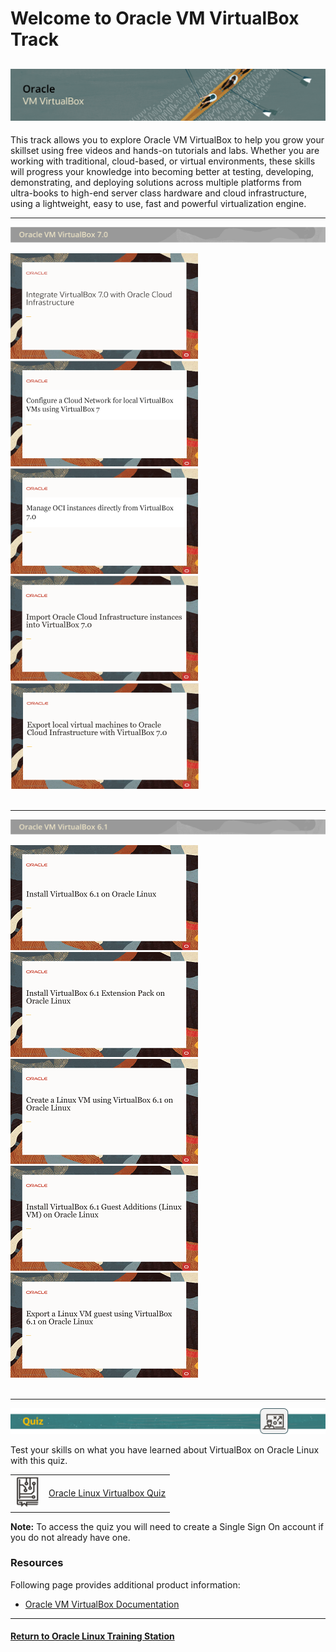 # Welcome to Oracle VM VirtualBox Track

![](../common/images/vbox-1200x200-banner.png)
---
This track allows you to explore Oracle VM VirtualBox to help you grow your skillset using free videos and hands-on tutorials and labs. Whether you are working with traditional, cloud-based, or virtual environments, these skills will progress your knowledge into becoming better at testing, developing, demonstrating, and deploying solutions across multiple platforms from ultra-books to high-end server class hardware and cloud infrastructure, using a lightweight, easy to use, fast and powerful virtualization engine.

---

![](../common/images/vbox-70-sect1.png)

[![](../common/images/integrate-vbox7-oci.png)](https://youtu.be/3roYMw-D2ks)
[![](../common/images/vbx7-config-cloud-network.png)](https://youtu.be/wi853qbgXh4)
[![](../common/images/vbx7-manage-oci-intances.png)](https://youtu.be/uFEN4Di-WDE)
[![](../common/images/import-oci-to-vbox7.png)](https://youtu.be/xGoE8X5NqkM)
[![](../common/images/export-vms-to-oci-vbx7.png)](https://youtu.be/KZAw45DeIMw)
<br>
<br>

---

![](../common/images/vbox-61-sect1.png)

[![](../common/images/instVB_tmp.png)](https://youtu.be/Dl2CxAoSC5o)
[![](../common/images/instVBext_tmp.png)](https://youtu.be/wHOYAGQtOcM)
[![](../common/images/createVM_tmp.png)](https://youtu.be/E5fGTh2XT10)
[![](../common/images/instVBga_tmp.png)](https://youtu.be/NmFN7azdZzY)
[![](../common/images/expVB_tmp.png)](https://youtu.be/jEDfsovNNyg)
<br>
<br>

---

![](../common/images/quiz1.png)
   
   
Test your skills on what you have learned about VirtualBox on Oracle Linux with this quiz.   
 
<table>
    <tr>
    <td><img src="../common/images/quiz_v2.png" width="40" height="50"></td>
    <td><a href="https://apexapps.oracle.com/pls/apex/f?p=ST_QUIZ:200:0::::P200_QUIZ_KEY:31YKIU">Oracle Linux Virtualbox Quiz</a></td>
  </tr>
</table>    
<b>Note:</b> To access the quiz you will need to create a Single Sign On account if you do not already have one.

### Resources

Following page provides additional product information:

- [Oracle VM VirtualBox Documentation](https://docs.oracle.com/en/virtualization/virtualbox/index.html)

---

#### [Return to Oracle Linux Training Station](../README.md)
